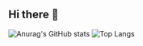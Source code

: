 ## Hi there 👋

![Anurag's GitHub stats](https://github-readme-stats.vercel.app/api?username=martino449&show_icons=true&theme=cobalt)
![Top Langs](https://github-readme-stats.vercel.app/api/top-langs/?username=martino449&hide_progress=true)
